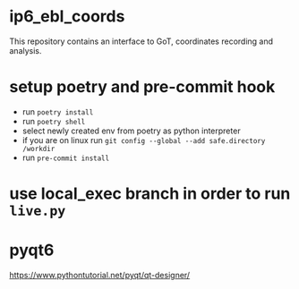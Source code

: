 # ip6_ebl_coords
This repository contains an interface to GoT, coordinates recording and analysis.

# setup poetry and pre-commit hook
- run `poetry install`
- run `poetry shell`
- select newly created env from poetry as python interpreter
- if you are on linux run `git config --global --add safe.directory /workdir`
- run `pre-commit install`

# use local_exec branch in order to run `live.py`

# pyqt6
https://www.pythontutorial.net/pyqt/qt-designer/
